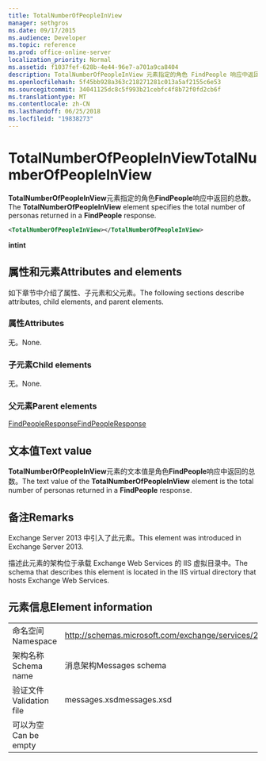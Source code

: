 ```yaml
---
title: TotalNumberOfPeopleInView
manager: sethgros
ms.date: 09/17/2015
ms.audience: Developer
ms.topic: reference
ms.prod: office-online-server
localization_priority: Normal
ms.assetid: f1037fef-628b-4e44-96e7-a701a9ca8404
description: TotalNumberOfPeopleInView 元素指定的角色 FindPeople 响应中返回的总数。
ms.openlocfilehash: 5f45bb928a363c218271281c013a5af2155c6e53
ms.sourcegitcommit: 34041125dc8c5f993b21cebfc4f8b72f0fd2cb6f
ms.translationtype: MT
ms.contentlocale: zh-CN
ms.lasthandoff: 06/25/2018
ms.locfileid: "19838273"
---
```

# <a name="totalnumberofpeopleinview"></a><span data-ttu-id="80316-103">TotalNumberOfPeopleInView</span><span class="sxs-lookup"><span data-stu-id="80316-103">TotalNumberOfPeopleInView</span></span>

<span data-ttu-id="80316-104">**TotalNumberOfPeopleInView**元素指定的角色**FindPeople**响应中返回的总数。</span><span class="sxs-lookup"><span data-stu-id="80316-104">The **TotalNumberOfPeopleInView** element specifies the total number of personas returned in a **FindPeople** response.</span></span> 
  
```XML
<TotalNumberOfPeopleInView></TotalNumberOfPeopleInView>
```

 <span data-ttu-id="80316-105">**int**</span><span class="sxs-lookup"><span data-stu-id="80316-105">**int**</span></span>
## <a name="attributes-and-elements"></a><span data-ttu-id="80316-106">属性和元素</span><span class="sxs-lookup"><span data-stu-id="80316-106">Attributes and elements</span></span>

<span data-ttu-id="80316-107">如下章节中介绍了属性、子元素和父元素。</span><span class="sxs-lookup"><span data-stu-id="80316-107">The following sections describe attributes, child elements, and parent elements.</span></span>
  
### <a name="attributes"></a><span data-ttu-id="80316-108">属性</span><span class="sxs-lookup"><span data-stu-id="80316-108">Attributes</span></span>

<span data-ttu-id="80316-109">无。</span><span class="sxs-lookup"><span data-stu-id="80316-109">None.</span></span>
  
### <a name="child-elements"></a><span data-ttu-id="80316-110">子元素</span><span class="sxs-lookup"><span data-stu-id="80316-110">Child elements</span></span>

<span data-ttu-id="80316-111">无。</span><span class="sxs-lookup"><span data-stu-id="80316-111">None.</span></span>
  
### <a name="parent-elements"></a><span data-ttu-id="80316-112">父元素</span><span class="sxs-lookup"><span data-stu-id="80316-112">Parent elements</span></span>

[<span data-ttu-id="80316-113">FindPeopleResponse</span><span class="sxs-lookup"><span data-stu-id="80316-113">FindPeopleResponse</span></span>](findpeopleresponse.md)
  
## <a name="text-value"></a><span data-ttu-id="80316-114">文本值</span><span class="sxs-lookup"><span data-stu-id="80316-114">Text value</span></span>

<span data-ttu-id="80316-115">**TotalNumberOfPeopleInView**元素的文本值是角色**FindPeople**响应中返回的总数。</span><span class="sxs-lookup"><span data-stu-id="80316-115">The text value of the **TotalNumberOfPeopleInView** element is the total number of personas returned in a **FindPeople** response.</span></span> 
  
## <a name="remarks"></a><span data-ttu-id="80316-116">备注</span><span class="sxs-lookup"><span data-stu-id="80316-116">Remarks</span></span>

<span data-ttu-id="80316-117">Exchange Server 2013 中引入了此元素。</span><span class="sxs-lookup"><span data-stu-id="80316-117">This element was introduced in Exchange Server 2013.</span></span>
  
<span data-ttu-id="80316-118">描述此元素的架构位于承载 Exchange Web Services 的 IIS 虚拟目录中。</span><span class="sxs-lookup"><span data-stu-id="80316-118">The schema that describes this element is located in the IIS virtual directory that hosts Exchange Web Services.</span></span>
  
## <a name="element-information"></a><span data-ttu-id="80316-119">元素信息</span><span class="sxs-lookup"><span data-stu-id="80316-119">Element information</span></span>

|||
|:-----|:-----|
|<span data-ttu-id="80316-120">命名空间</span><span class="sxs-lookup"><span data-stu-id="80316-120">Namespace</span></span>  <br/> |http://schemas.microsoft.com/exchange/services/2006/messages  <br/> |
|<span data-ttu-id="80316-121">架构名称</span><span class="sxs-lookup"><span data-stu-id="80316-121">Schema name</span></span>  <br/> |<span data-ttu-id="80316-122">消息架构</span><span class="sxs-lookup"><span data-stu-id="80316-122">Messages schema</span></span>  <br/> |
|<span data-ttu-id="80316-123">验证文件</span><span class="sxs-lookup"><span data-stu-id="80316-123">Validation file</span></span>  <br/> |<span data-ttu-id="80316-124">messages.xsd</span><span class="sxs-lookup"><span data-stu-id="80316-124">messages.xsd</span></span>  <br/> |
|<span data-ttu-id="80316-125">可以为空</span><span class="sxs-lookup"><span data-stu-id="80316-125">Can be empty</span></span>  <br/> ||
   

